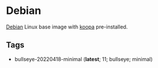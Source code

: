 # Debian

[Debian][] Linux base image with [koopa][] pre-installed.

## Tags

- bullseye-20220418-minimal
  (**latest**; 11; bullseye; minimal)

[debian]: https://www.debian.org/
[koopa]: https://koopa.acidgenomics.com/
